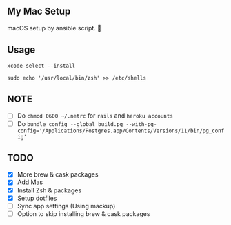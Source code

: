 My Mac Setup
---
macOS setup by ansible script. 🦊

## Usage

```shell script
xcode-select --install

sudo echo '/usr/local/bin/zsh' >> /etc/shells
```

## NOTE

- [ ] Do `chmod 0600 ~/.netrc` for `rails` and `heroku accounts`
- [ ] Do `bundle config --global build.pg --with-pg-config='/Applications/Postgres.app/Contents/Versions/11/bin/pg_config'`

## TODO
- [x] More brew & cask packages
- [x] Add Mas
- [x] Install Zsh & packages
- [x] Setup dotfiles
- [ ] Sync app settings (Using mackup)
- [ ] Option to skip installing brew & cask packages
